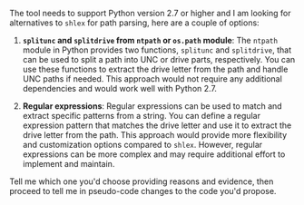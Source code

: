 The tool needs to support Python version 2.7 or higher and I am looking for alternatives to `shlex` for path parsing, here are a couple of options:

1. **`splitunc` and `splitdrive` from `ntpath` or `os.path` module**: The `ntpath` module in Python provides two functions, `splitunc` and `splitdrive`, that can be used to split a path into UNC or drive parts, respectively. You can use these functions to extract the drive letter from the path and handle UNC paths if needed. This approach would not require any additional dependencies and would work well with Python 2.7.

2. **Regular expressions**: Regular expressions can be used to match and extract specific patterns from a string. You can define a regular expression pattern that matches the drive letter and use it to extract the drive letter from the path. This approach would provide more flexibility and customization options compared to `shlex`. However, regular expressions can be more complex and may require additional effort to implement and maintain.

Tell me which one you'd choose providing reasons and evidence, then proceed to tell me in pseudo-code changes to the code you'd propose. 
